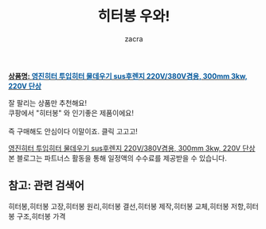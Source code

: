 ﻿---
layout: post
title:  "히터봉 우와!"
author: zacra
categories: [ 아이템 ]
tags: [히터봉,히터봉 고장,히터봉 원리,히터봉 결선,히터봉 제작,히터봉 교체,히터봉 저항,히터봉 구조,히터봉 가격]
image: https://static.coupangcdn.com/image/vendor_inventory/67fb/c392d214993f68ea45abb37899a33d0442b93076de5a9648ced8fc5aa3d9.jpg 
description: "쿠팡에서 히터봉 관련 상품으로 가장 잘팔리는 제품 중 하나라는 사실!!."
rating: 4.5
---

<a href="https://link.coupang.com/re/AFFSDP?lptag=AF8407795&pageKey=2269239671&itemId=3891308846&vendorItemId=71875931844&traceid=V0-153-4b307f057beaf68a"><b>상품명: <font color='#01579B'>영진히터 투입히터 물데우기 sus후렌지 220V/380V겸용, 300mm 3kw, 220V 단상</font></b></a>

잘 팔리는 상품만 추천해요!<br/>
쿠팡에서 "히터봉" 와 인기좋은 제품이에요!<br/><br/>
즉 구매해도 안심이다 이말이죠. 클릭 고고고! <br/>



<a href="https://link.coupang.com/re/AFFSDP?lptag=AF8407795&pageKey=2269239671&itemId=3891308846&vendorItemId=71875931844&traceid=V0-153-4b307f057beaf68a">영진히터 투입히터 물데우기 sus후렌지 220V/380V겸용, 300mm 3kw, 220V 단상</a>
본 블로그는 파트너스 활동을 통해 일정액의 수수료를 제공받을 수 있습니다.

## 참고: 관련 검색어    
히터봉,히터봉 고장,히터봉 원리,히터봉 결선,히터봉 제작,히터봉 교체,히터봉 저항,히터봉 구조,히터봉 가격